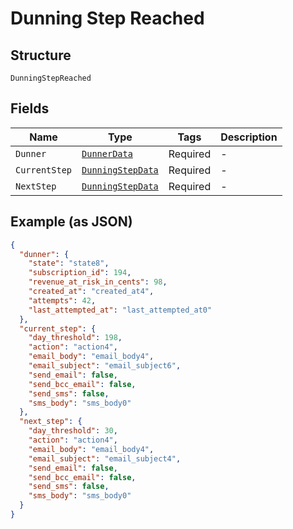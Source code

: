
# Dunning Step Reached

## Structure

`DunningStepReached`

## Fields

| Name | Type | Tags | Description |
|  --- | --- | --- | --- |
| `Dunner` | [`DunnerData`](../../doc/models/dunner-data.md) | Required | - |
| `CurrentStep` | [`DunningStepData`](../../doc/models/dunning-step-data.md) | Required | - |
| `NextStep` | [`DunningStepData`](../../doc/models/dunning-step-data.md) | Required | - |

## Example (as JSON)

```json
{
  "dunner": {
    "state": "state8",
    "subscription_id": 194,
    "revenue_at_risk_in_cents": 98,
    "created_at": "created_at4",
    "attempts": 42,
    "last_attempted_at": "last_attempted_at0"
  },
  "current_step": {
    "day_threshold": 198,
    "action": "action4",
    "email_body": "email_body4",
    "email_subject": "email_subject6",
    "send_email": false,
    "send_bcc_email": false,
    "send_sms": false,
    "sms_body": "sms_body0"
  },
  "next_step": {
    "day_threshold": 30,
    "action": "action4",
    "email_body": "email_body4",
    "email_subject": "email_subject4",
    "send_email": false,
    "send_bcc_email": false,
    "send_sms": false,
    "sms_body": "sms_body0"
  }
}
```

